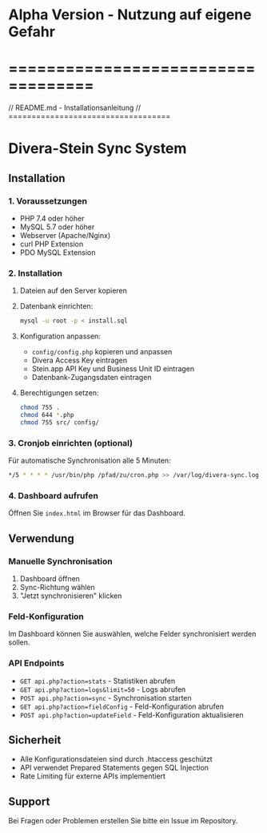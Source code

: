 # Alpha Version - Nutzung auf eigene Gefahr

# ===================================
// README.md - Installationsanleitung
// ===================================
# Divera-Stein Sync System

## Installation

### 1. Voraussetzungen
- PHP 7.4 oder höher
- MySQL 5.7 oder höher
- Webserver (Apache/Nginx)
- curl PHP Extension
- PDO MySQL Extension

### 2. Installation

1. Dateien auf den Server kopieren
2. Datenbank einrichten:
   ```bash
   mysql -u root -p < install.sql
   ```

3. Konfiguration anpassen:
   - `config/config.php` kopieren und anpassen
   - Divera Access Key eintragen
   - Stein.app API Key und Business Unit ID eintragen
   - Datenbank-Zugangsdaten eintragen

4. Berechtigungen setzen:
   ```bash
   chmod 755 .
   chmod 644 *.php
   chmod 755 src/ config/
   ```

### 3. Cronjob einrichten (optional)

Für automatische Synchronisation alle 5 Minuten:
```bash
*/5 * * * * /usr/bin/php /pfad/zu/cron.php >> /var/log/divera-sync.log 2>&1
```

### 4. Dashboard aufrufen

Öffnen Sie `index.html` im Browser für das Dashboard.

## Verwendung

### Manuelle Synchronisation
1. Dashboard öffnen
2. Sync-Richtung wählen
3. "Jetzt synchronisieren" klicken

### Feld-Konfiguration
Im Dashboard können Sie auswählen, welche Felder synchronisiert werden sollen.

### API Endpoints

- `GET api.php?action=stats` - Statistiken abrufen
- `GET api.php?action=logs&limit=50` - Logs abrufen
- `POST api.php?action=sync` - Synchronisation starten
- `GET api.php?action=fieldConfig` - Feld-Konfiguration abrufen
- `POST api.php?action=updateField` - Feld-Konfiguration aktualisieren

## Sicherheit

- Alle Konfigurationsdateien sind durch .htaccess geschützt
- API verwendet Prepared Statements gegen SQL Injection
- Rate Limiting für externe APIs implementiert

## Support


Bei Fragen oder Problemen erstellen Sie bitte ein Issue im Repository.
